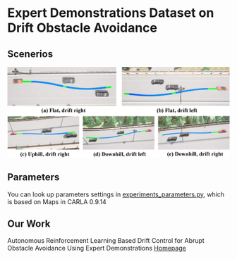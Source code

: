 # Expert Demonstrations Dataset on Drift Obstacle Avoidance


## Scenerios

<img src=".\Scenerio.png">



## Parameters
You can look up parameters settings in [experiments_parameters.py](./experiments_parameters.py), which is based on Maps in CARLA 0.9.14



## Our Work

Autonomous Reinforcement Learning Based Drift Control for Abrupt Obstacle Avoidance Using Expert Demonstrations
[Homepage](https://github.com/ustcly/DOA)
